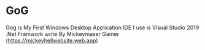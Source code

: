 # GoG

Gog is My First Windows Desktop Application IDE I use is Visual Studio 2019 .Net Framwork write By Mickeymaser Gamer (https://mickeyhellwebsite.web.app)
